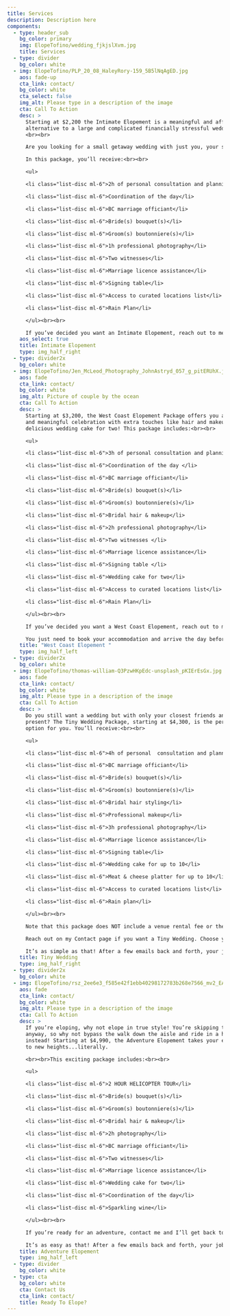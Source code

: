 ```yaml
---
title: Services
description: Description here
components:
  - type: header_sub
    bg_color: primary
    img: ElopeTofino/wedding_fjkjslXvm.jpg
    title: Services
  - type: divider
    bg_color: white
  - img: ElopeTofino/PLP_20_08_HaleyRory-159_5B5lNqAgED.jpg
    aos: fade-up
    cta_link: contact/
    bg_color: white
    cta_select: false
    img_alt: Please type in a description of the image
    cta: Call To Action
    desc: >
      Starting at $2,200 the Intimate Elopement is a meaningful and affordable
      alternative to a large and complicated financially stressful wedding.
      <br><br>

      Are you looking for a small getaway wedding with just you, your spouse to be, and two witnesses? If yes, then the Intimate Elopement package is the perfect choice for you! <br><br>

      In this package, you’ll receive:<br><br>

      <ul>

      <li class="list-disc ml-6">2h of personal consultation and planning</li>

      <li class="list-disc ml-6">Coordination of the day</li> 

      <li class="list-disc ml-6">BC marriage officiant</li>

      <li class="list-disc ml-6">Bride(s) bouquet(s)</li>

      <li class="list-disc ml-6">Groom(s) boutonniere(s)</li>

      <li class="list-disc ml-6">1h professional photography</li>

      <li class="list-disc ml-6">Two witnesses</li>

      <li class="list-disc ml-6">Marriage licence assistance</li>

      <li class="list-disc ml-6">Signing table</li>

      <li class="list-disc ml-6">Access to curated locations list</li>

      <li class="list-disc ml-6">Rain Plan</li>

      </ul><br><br>

      If you’ve decided you want an Intimate Elopement, reach out to me and I’ll get back to you with more information. 
    aos_select: true
    title: Intimate Elopement
    type: img_half_right
  - type: divider2x
    bg_color: white
  - img: ElopeTofino/Jen_McLeod_Photography_JohnAstryd_057_g_pitERUhX.jpg
    aos: fade
    cta_link: contact/
    bg_color: white
    img_alt: Picture of couple by the ocean
    cta: Call To Action
    desc: >
      Starting at $3,200, the West Coast Elopement Package offers you a small
      and meaningful celebration with extra touches like hair and makeup, and a
      delicious wedding cake for two! This package includes:<br><br>

      <ul>

      <li class="list-disc ml-6">3h of personal consultation and planning</li> 

      <li class="list-disc ml-6">Coordination of the day </li>

      <li class="list-disc ml-6">BC marriage officiant</li>

      <li class="list-disc ml-6">Bride(s) bouquet(s)</li>

      <li class="list-disc ml-6">Groom(s) boutonniere(s)</li> 

      <li class="list-disc ml-6">Bridal hair & makeup</li>

      <li class="list-disc ml-6">2h professional photography</li>

      <li class="list-disc ml-6">Two witnesses </li>

      <li class="list-disc ml-6">Marriage licence assistance</li>

      <li class="list-disc ml-6">Signing table </li>

      <li class="list-disc ml-6">Wedding cake for two</li>

      <li class="list-disc ml-6">Access to curated locations list</li>

      <li class="list-disc ml-6">Rain Plan</li>

      </ul><br><br>

      If you’ve decided you want a West Coast Elopement, reach out to me and I’ll confirm details with you based on my availability and ask you some questions to get to know you better to help personalize your elopement package. <br><br>

      You just need to book your accommodation and arrive the day before your stress-free wedding, and I'll take care of the rest. 
    title: "West Coast Elopement "
    type: img_half_left
  - type: divider2x
    bg_color: white
  - img: ElopeTofino/thomas-william-Q3PzwHKpEdc-unsplash_pKIErEsGx.jpg
    aos: fade
    cta_link: contact/
    bg_color: white
    img_alt: Please type in a description of the image
    cta: Call To Action
    desc: >
      Do you still want a wedding but with only your closest friends and family
      present? The Tiny Wedding Package, starting at $4,300, is the perfect
      option for you. You’ll receive:<br><br>

      <ul>

      <li class="list-disc ml-6">4h of personal  consultation and planning</li> 

      <li class="list-disc ml-6">BC marriage officiant</li>

      <li class="list-disc ml-6">Bride(s) bouquet(s)</li>

      <li class="list-disc ml-6">Groom(s) boutonniere(s)</li> 

      <li class="list-disc ml-6">Bridal hair styling</li> 

      <li class="list-disc ml-6">Professional makeup</li>

      <li class="list-disc ml-6">3h professional photography</li>

      <li class="list-disc ml-6">Marriage licence assistance</li>

      <li class="list-disc ml-6">Signing table</li> 

      <li class="list-disc ml-6">Wedding cake for up to 10</li>

      <li class="list-disc ml-6">Meat & cheese platter for up to 10</li>

      <li class="list-disc ml-6">Access to curated locations list</li>

      <li class="list-disc ml-6">Rain plan​</li>

      </ul><br><br>

      Note that this package does NOT include a venue rental fee or the costs of drinks, dinners, or entertainment. <br><br>

      Reach out on my Contact page if you want a Tiny Wedding. Choose your favourite flowers, your choice of cake and photographer, and your favourite location to personalize your elopement package. <br><br>

      It’s as simple as that! After a few emails back and forth, your job is done. I’ll take care of the rest. You just need to book your accommodation and arrive the day before your stress-free wedding, ready to enjoy your intimate celebration with your closest family and friends! 
    title: Tiny Wedding
    type: img_half_right
  - type: divider2x
    bg_color: white
  - img: ElopeTofino/rsz_2ee6e3_f585e42f1ebb40298172783b268e7566_mv2_EA07RrruG.jpg
    aos: fade
    cta_link: contact/
    bg_color: white
    img_alt: Please type in a description of the image
    cta: Call To Action
    desc: >
      If you’re eloping, why not elope in true style! You’re skipping traditions
      anyway, so why not bypass the walk down the aisle and ride in a helicopter
      instead! Starting at $4,990, the Adventure Elopement takes your elopement
      to new heights...literally. 

      <br><br>This exciting package includes:<br><br>

      <ul>

      <li class="list-disc ml-6">2 HOUR HELICOPTER TOUR</li>

      <li class="list-disc ml-6">Bride(s) bouquet(s)</li>

      <li class="list-disc ml-6">Groom(s) boutonniere(s)</li>

      <li class="list-disc ml-6">Bridal hair & makeup</li>

      <li class="list-disc ml-6">2h photography</li>

      <li class="list-disc ml-6">BC marriage officiant</li> 

      <li class="list-disc ml-6">Two witnesses</li> 

      <li class="list-disc ml-6">Marriage licence assistance</li>

      <li class="list-disc ml-6">Wedding cake for two</li>

      <li class="list-disc ml-6">Coordination of the day</li>

      <li class="list-disc ml-6">Sparkling wine</li>

      </ul><br><br>

      If you’re ready for an adventure, contact me and I’ll get back to you with more information. I’ll confirm details with you based on my availability and ask you some questions to get to know you better to help personalize your exciting elopement adventure! <br><br>

      It’s as easy as that! After a few emails back and forth, your job is done. I’ll take care of everything. You just need to book your accommodation and arrive the day before your wedding, ready to enjoy the thrills of your special day. 
    title: Adventure Elopement
    type: img_half_left
  - type: divider
    bg_color: white
  - type: cta
    bg_color: white
    cta: Contact Us
    cta_link: contact/
    title: Ready To Elope?
---
```

